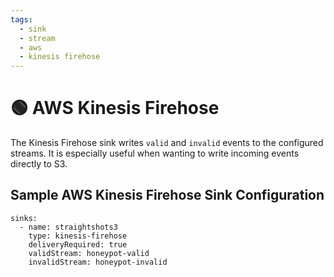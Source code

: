 ```yaml
---
tags:
  - sink
  - stream
  - aws
  - kinesis firehose
---
```


# 🟢 AWS Kinesis Firehose

The Kinesis Firehose sink writes `valid` and `invalid` events to the configured streams. It is especially useful when wanting to write incoming events directly to S3.

## Sample AWS Kinesis Firehose Sink Configuration

```
sinks:
  - name: straightshots3
    type: kinesis-firehose
    deliveryRequired: true
    validStream: honeypot-valid
    invalidStream: honeypot-invalid
```
